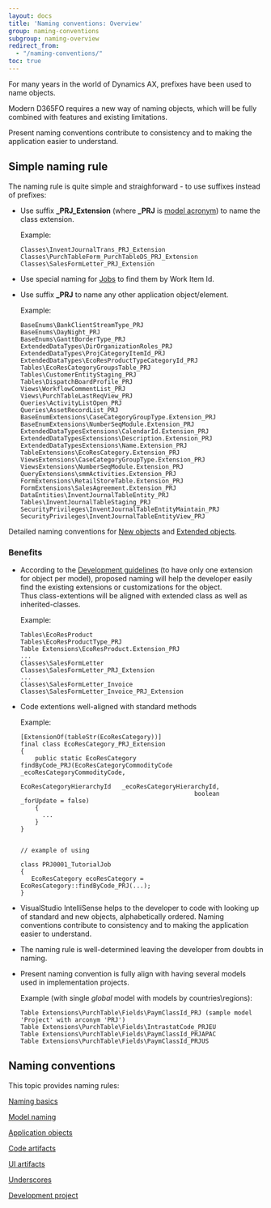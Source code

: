 ```yaml
---
layout: docs
title: 'Naming conventions: Overview'
group: naming-conventions
subgroup: naming-overview
redirect_from:
  - "/naming-conventions/"
toc: true
---
```


For many years in the world of Dynamics AX, prefixes have been used to name objects.

Modern D365FO requires a new way of naming objects, which will be fully combined with features and existing limitations.

Present naming conventions contribute to consistency and to making the application easier to understand.

## Simple naming rule

The naming rule is quite simple and straighforward - to use suffixes instead of prefixes:

- Use suffix <b>_PRJ_Extension</b> (where <b>_PRJ</b> is [model acronym](/naming-conventions/naming-basics)) to name the class extension.

  Example:
  ```
  Classes\InventJournalTrans_PRJ_Extension  
  Classes\PurchTableForm_PurchTableDS_PRJ_Extension
  Classes\SalesFormLetter_PRJ_Extension
  ```

- Use special naming for [Jobs](/naming-conventions/application-objects/jobs-runnable-classes/) to find them by Work Item Id.

- Use suffix <b>_PRJ</b> to name any other application object/element.

  Example:
  ```
  BaseEnums\BankClientStreamType_PRJ
  BaseEnums\DayNight_PRJ
  BaseEnums\GanttBorderType_PRJ
  ExtendedDataTypes\DirOrganizationRoles_PRJ
  ExtendedDataTypes\ProjCategoryItemId_PRJ
  ExtendedDataTypes\EcoResProductTypeCategoryId_PRJ
  Tables\EcoResCategoryGroupsTable_PRJ
  Tables\CustomerEntityStaging_PRJ
  Tables\DispatchBoardProfile_PRJ
  Views\WorkflowCommentList_PRJ
  Views\PurchTableLastReqView_PRJ
  Queries\ActivityListOpen_PRJ
  Queries\AssetRecordList_PRJ
  BaseEnumExtensions\CaseCategoryGroupType.Extension_PRJ
  BaseEnumExtensions\NumberSeqModule.Extension_PRJ
  ExtendedDataTypesExtensions\CalendarId.Extension_PRJ
  ExtendedDataTypesExtensions\Description.Extension_PRJ
  ExtendedDataTypesExtensions\Name.Extension_PRJ
  TableExtensions\EcoResCategory.Extension_PRJ
  ViewsExtensions\CaseCategoryGroupType.Extension_PRJ
  ViewsExtensions\NumberSeqModule.Extension_PRJ
  QueryExtensions\smmActivities.Extension_PRJ
  FormExtensions\RetailStoreTable.Extension_PRJ
  FormExtensions\SalesAgreement.Extension_PRJ
  DataEntities\InventJournalTableEntity_PRJ
  Tables\InventJournalTableStaging_PRJ
  SecurityPrivileges\InventJournalTableEntityMaintain_PRJ
  SecurityPrivileges\InventJournalTableEntityView_PRJ
  ```

Detailed naming conventions for [New objects](/naming-conventions/application-objects/new-objects/) and [Extended objects](/naming-conventions/application-objects/extended-objects/). 

### Benefits

- According to the [Development guidelines](/development-guidelines/overview/) (to have only one extension for object per model), proposed naming will help the developer easily find the existing extensions or customizations for the object.<br/>Thus class-extentions will be aligned with extended class as well as inherited-classes.

  Example:

  ```
  Tables\EcoResProduct
  Tables\EcoResProductType_PRJ
  Table Extensions\EcoResProduct.Extension_PRJ
  ...
  Classes\SalesFormLetter
  Classes\SalesFormLetter_PRJ_Extension
  ...
  Classes\SalesFormLetter_Invoice  
  Classes\SalesFormLetter_Invoice_PRJ_Extension
  ```

- Code extentions well-aligned with standard methods

  Example:

  ```
  [ExtensionOf(tableStr(EcoResCategory))]
  final class EcoResCategory_PRJ_Extension
  {
      public static EcoResCategory findByCode_PRJ(EcoResCategoryCommodityCode _ecoResCategoryCommodityCode,
                                                  EcoResCategoryHierarchyId   _ecoResCategoryHierarchyId,
                                                  boolean                     _forUpdate = false)
      {
        ...
      }
  }


  // example of using

  class PRJ0001_TutorialJob
  {
     EcoResCategory ecoResCategory = EcoResCategory::findByCode_PRJ(...);
  }

  ```

- VisualStudio IntelliSense helps to the developer to code with looking up of standard and new objects, alphabetically ordered.
Naming conventions contribute to consistency and to making the application easier to understand.

- The naming rule is well-determined leaving the developer from doubts in naming. 

- Present naming convention is fully align with having several models used in implementation projects.

  Example (with single _global_ model with models by countries\regions):

  ```
  Table Extensions\PurchTable\Fields\PaymClassId_PRJ (sample model 'Project' with arconym 'PRJ')
  Table Extensions\PurchTable\Fields\IntrastatCode_PRJEU
  Table Extensions\PurchTable\Fields\PaymClassId_PRJAPAC
  Table Extensions\PurchTable\Fields\PaymClassId_PRJUS
  ```
  
## Naming conventions

This topic provides naming rules:

[Naming basics](/naming-conventions/naming-basics)

[Model naming](/naming-conventions/model-naming)

[Application objects](/naming-conventions/application-objects/overview)

[Code artifacts](/naming-conventions/code-artifacts/overview)

[UI artifacts](/naming-conventions/ui-artifacts/overview)

[Underscores](/naming-conventions/underscores)

[Development project](/naming-conventions/development-project)
